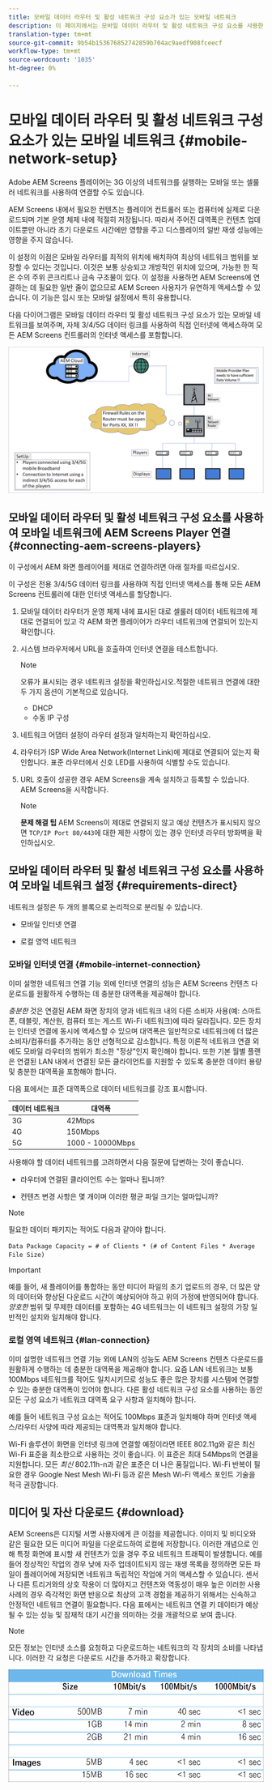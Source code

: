 ```yaml
---
title: 모바일 데이터 라우터 및 활성 네트워크 구성 요소가 있는 모바일 네트워크
description: 이 페이지에서는 모바일 데이터 라우터 및 활성 네트워크 구성 요소를 사용한 모바일 네트워크에 대해 설명합니다.
translation-type: tm+mt
source-git-commit: 9b54b153676852742859b704ac9aedf908fceecf
workflow-type: tm+mt
source-wordcount: '1035'
ht-degree: 0%

---
```



# 모바일 데이터 라우터 및 활성 네트워크 구성 요소가 있는 모바일 네트워크 {#mobile-network-setup}

Adobe AEM Screens 플레이어는 3G 이상의 네트워크를 실행하는 모바일 또는 셀룰러 네트워크를 사용하여 연결할 수도 있습니다.

AEM Screens 내에서 필요한 컨텐츠는 플레이어 컨트롤러 또는 컴퓨터에 실제로 다운로드되며 기본 운영 체제 내에 적절히 저장됩니다. 따라서 주어진 대역폭은 컨텐츠 업데이트뿐만 아니라 초기 다운로드 시간에만 영향을 주고 디스플레이의 일반 재생 성능에는 영향을 주지 않습니다.

이 설정의 이점은 모바일 라우터를 최적의 위치에 배치하여 최상의 네트워크 범위를 보장할 수 있다는 것입니다. 이것은 보통 상승되고 개방적인 위치에 있으며, 가능한 한 적은 수의 주위 콘크리트나 금속 구조물이 있다.
이 설정을 사용하면 AEM Screens에 연결하는 데 필요한 일반 줄이 없으므로 AEM Screen 사용자가 유연하게 액세스할 수 있습니다. 이 기능은 임시 또는 모바일 설정에서 특히 유용합니다.

다음 다이어그램은 모바일 데이터 라우터 및 활성 네트워크 구성 요소가 있는 모바일 네트워크를 보여주며, 자체 3/4/5G 데이터 링크를 사용하여 직접 인터넷에 액세스하여 모든 AEM Screens 컨트롤러의 인터넷 액세스를 포함합니다.

![](/help/using/assets/mobile-network-1.png)

## 모바일 데이터 라우터 및 활성 네트워크 구성 요소를 사용하여 모바일 네트워크에 AEM Screens Player 연결 {#connecting-aem-screens-players}

이 구성에서 AEM 화면 플레이어를 제대로 연결하려면 아래 절차를 따르십시오.

이 구성은 전용 3/4/5G 데이터 링크를 사용하여 직접 인터넷 액세스를 통해 모든 AEM Screens 컨트롤러에 대한 인터넷 액세스를 할당합니다.

1. 모바일 데이터 라우터가 운영 체제 내에 표시된 대로 셀룰러 데이터 네트워크에 제대로 연결되어 있고 각 AEM 화면 플레이어가 라우터 네트워크에 연결되어 있는지 확인합니다.
1. 시스템 브라우저에서 URL을 호출하여 인터넷 연결을 테스트합니다.
   >[!NOTE]
   >오류가 표시되는 경우 네트워크 설정을 확인하십시오.적절한 네트워크 연결에 대한 두 가지 옵션이 기본적으로 있습니다.
   >* DHCP
   >* 수동 IP 구성


1. 네트워크 어댑터 설정이 라우터 설정과 일치하는지 확인하십시오.

1. 라우터가 ISP Wide Area Network(Internet Link)에 제대로 연결되어 있는지 확인합니다. 표준 라우터에서 신호 LED를 사용하여 식별할 수도 있습니다.
1. URL 호출이 성공한 경우 AEM Screens을 계속 설치하고 등록할 수 있습니다. AEM Screens을 시작합니다.

   >[!NOTE]
   >**문제 해결 팁**
   >AEM Screens이 제대로 연결되지 않고 예상 컨텐츠가 표시되지 않으면 `TCP/IP Port 80/443`에 대한 제한 사항이 있는 경우 인터넷 라우터 방화벽을 확인하십시오.


## 모바일 데이터 라우터 및 활성 네트워크 구성 요소를 사용하여 모바일 네트워크 설정 {#requirements-direct}

네트워크 설정은 두 개의 블록으로 논리적으로 분리될 수 있습니다.

* 모바일 인터넷 연결

* 로컬 영역 네트워크

### 모바일 인터넷 연결 {#mobile-internet-connection}

이미 설명한 네트워크 연결 기능 외에 인터넷 연결의 성능은 AEM Screens 컨텐츠 다운로드를 원활하게 수행하는 데 충분한 대역폭을 제공해야 합니다.

*충분한* 것은 연결된 AEM 화면 장치의 양과 네트워크 내의 다른 소비자 사용(예: 스마트폰, 태블릿, 계산원, 컴퓨터 또는 게스트 Wi-Fi 네트워크)에 따라 달라집니다.
모든 장치는 인터넷 연결에 동시에 액세스할 수 있으며 대역폭은 일반적으로 네트워크에 더 많은 소비자/컴퓨터를 추가하는 동안 선형적으로 감소합니다.
특정 이론적 네트워크 연결 외에도 모바일 라우터의 범위가 최소한 &quot;정상&quot;인지 확인해야 합니다. 또한 기본 월별 플랜은 연결된 LAN 내에서 연결된 모든 클라이언트를 지원할 수 있도록 충분한 데이터 용량 및 충분한 대역폭을 포함해야 합니다.

다음 표에서는 표준 대역폭으로 데이터 네트워크를 강조 표시합니다.

| 데이터 네트워크 | 대역폭 |
|--- |--- |
| 3G | 42Mbps |
| 4G | 150Mbps |
| 5G | 1000 - 10000Mbps |

사용해야 할 데이터 네트워크를 고려하면서 다음 질문에 답변하는 것이 좋습니다.

* 라우터에 연결된 클라이언트 수는 얼마나 됩니까?

* 컨텐츠 변경 사항은 몇 개이며 이러한 평균 파일 크기는 얼마입니까?

>[!NOTE]
>
>필요한 데이터 패키지는 적어도 다음과 같아야 합니다.
>
>`Data Package Capacity = # of Clients * (# of Content Files * Average File Size)`

>[!IMPORTANT]
>
>예를 들어, 새 플레이어를 통합하는 동안 미디어 파일의 초기 업로드의 경우, 더 많은 양의 데이터와 향상된 다운로드 시간이 예상되어야 하고 위의 가정에 반영되어야 합니다. *양호한* 범위 및 무제한 데이터를 포함하는 4G 네트워크는 이 네트워크 설정의 가장 일반적인 설치와 일치해야 합니다.


### 로컬 영역 네트워크 {#lan-connection}

이미 설명한 네트워크 연결 기능 외에 LAN의 성능도 AEM Screens 컨텐츠 다운로드를 원활하게 수행하는 데 충분한 대역폭을 제공해야 합니다. 요즘 LAN 네트워크는 보통 100Mbps 네트워크를 적어도 일치시키므로 성능도 좋은 많은 장치를 시스템에 연결할 수 있는 충분한 대역폭이 있어야 합니다. 다른 활성 네트워크 구성 요소를 사용하는 동안 모든 구성 요소가 네트워크 대역폭 요구 사항과 일치해야 합니다.

예를 들어 네트워크 구성 요소는 적어도 100Mbps 표준과 일치해야 하며 인터넷 액세스/라우터 사양에 따라 제공되는 대역폭과 일치해야 합니다.

Wi-Fi 솔루션이 화면을 인터넷 링크에 연결할 예정이라면 IEEE 802.11g와 같은 최신 Wi-Fi 표준을 최소한으로 사용하는 것이 좋습니다. 이 표준은 최대 54Mbps의 연결을 지원합니다. 모든 *최신* 802.11h-n과 같은 표준은 더 나은 품질입니다. Wi-Fi 반복이 필요한 경우 Google Nest Mesh Wi-Fi 등과 같은 Mesh Wi-Fi 액세스 포인트 기술을 적극 권장합니다.

## 미디어 및 자산 다운로드 {#download}

AEM Screens은 디지털 서명 사용자에게 큰 이점을 제공합니다. 이미지 및 비디오와 같은 필요한 모든 미디어 파일을 다운로드하여 로컬에 저장합니다. 이러한 개념으로 인해 특정 화면에 표시할 새 컨텐츠가 있을 경우 주요 네트워크 트래픽이 발생합니다.
예를 들어 정상적인 작업의 경우 낮에 자주 업데이트되지 않는 재생 목록을 정의하면 모든 파일이 플레이어에 저장되면 네트워크 독립적인 작업에 거의 액세스할 수 있습니다.
센서나 다른 트리거와의 상호 작용이 더 많아지고 컨텐츠와 역동성이 매우 높은 이러한 사용 사례의 경우 즉각적인 화면 반응으로 최상의 고객 경험을 제공하기 위해서는 신속하고 안정적인 네트워크 연결이 필요합니다.
다음 표에서는 네트워크 연결 키 데이터가 예상될 수 있는 성능 및 잠재적 대기 시간을 의미하는 것을 개괄적으로 보여 줍니다.

>[!NOTE]
>
>모든 정보는 인터넷 소스를 요청하고 다운로드하는 네트워크의 각 장치의 소비를 나타냅니다. 이러한 각 요청은 다운로드 시간을 추가하고 확장합니다.

![](/help/using/assets/mobile-router-download.png)
